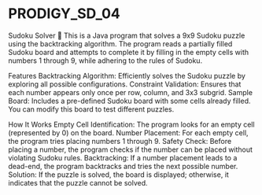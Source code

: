# PRODIGY_SD_04

Sudoku Solver 🧩
This is a Java program that solves a 9x9 Sudoku puzzle using the backtracking algorithm. The program reads a partially filled Sudoku board and attempts to complete it by filling in the empty cells with numbers 1 through 9, while adhering to the rules of Sudoku.

Features
Backtracking Algorithm: Efficiently solves the Sudoku puzzle by exploring all possible configurations.
Constraint Validation: Ensures that each number appears only once per row, column, and 3x3 subgrid.
Sample Board: Includes a pre-defined Sudoku board with some cells already filled. You can modify this board to test different puzzles.

How It Works
Empty Cell Identification: The program looks for an empty cell (represented by 0) on the board.
Number Placement: For each empty cell, the program tries placing numbers 1 through 9.
Safety Check: Before placing a number, the program checks if the number can be placed without violating Sudoku rules.
Backtracking: If a number placement leads to a dead-end, the program backtracks and tries the next possible number.
Solution: If the puzzle is solved, the board is displayed; otherwise, it indicates that the puzzle cannot be solved.
